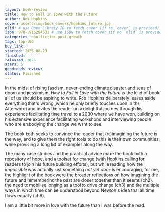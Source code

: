 ```yaml
---
layout: book-review
title: How to Fall in Love with the Future
author: Rob Hopkins
cover: assets/img/book_covers/hopkins_future.jpg
olid: # use Open Library ID to fetch cover (if no `cover` is provided)
isbn: 978-1915294531 # use ISBN to fetch cover (if no `olid` is provided, dashes are optional)
categories: non-fiction post-growth
tags: top-100
buy_link:
started: 2025-08-23
finished: 
released: 2025
stars: 5
goodreads_review: 
status: Finished
---
```


In the midst of rising fascism, never-ending climate disaster and seas of doom and pessimism, _How to Fall in Love with the Future_ is the kind of book all of us should be aspiring to write. Rob Hopkins deliberately leaves aside everything that's wrong (which he only briefly touches upon in the Afterword) and invites the reader on a delightful journey through his experience facilitating time travel to a 2030 where we have won, building on his extensive experience facilitating workshops and interviewing people who are embodying the change we want to see.

The book both seeks to convince the reader that (re)imagining the future is the way, and to give them the right tools to do this in their own communities, while providing a long list of examples along the way.

The many case studies and the practical advice make the book both a repository of hope, and a toolset for change (with Hopkins calling for readers to join his future building efforts), but while reading how the _impossible_ was actually just something _not yet done_ is encouraging, for me, the highlight of the book were the broader reflections on how imagining the future and remembering the past are closer together than it seems (ch2), the need to mobilise longing as a tool to drive change (ch3) and the multiple ways in which time can be understood beyond Newton's idea that all time flows equally (ch8).

I am a little bit more in love with the future than I was before the read.